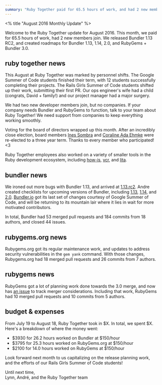 ```yaml
---
summary: "Ruby Together paid for 65.5 hours of work, and had 2 new members join. This month we released Bundler 1.13.rc2, and created detailed roadmaps for Bundler 1.13, 1.14, 2.0 and the merged RubyGems + Bundler 3.0"
---
```


<% title "August 2016 Monthly Update" %>

Welcome to the Ruby Together update for August 2016. This month, we paid for 65.5 hours of work, had 2 new members join. We released Bundler 1.13 RC2, and created roadmaps for Bundler 1.13, 1.14, 2.0, and RubyGems + Bundler 3.0.

## ruby together news

This August at Ruby Together was marked by personnel shifts. The Google Summer of Code students finished their term, with 12 students successfully completing their projects. The Rails Girls Summer of Code students shifted up their work, submitting their first PR. Our ops engineer's wife had a child (congrats, David + family!) and our project manager had a major surgery.

We had two new developer members join, but no companies. If your company needs Bundler and RubyGems to function, talk to your team about Ruby Together! We need support from companies to keep everything working smoothly.

Voting for the board of directors wrapped up this month. After an incredibly close election, board members [Ines Sombra](http://twitter.com/randommood) and [Coraline Ada Ehmke](http://twitter.com/coralineada) were re-elected to a three year term. Thanks to every member who participated! <3

Ruby Together employees also worked on a variety of smaller tools in the Ruby development ecosystem, including [how-is](https://github.com/how-is/how_is), [vcr](https://github.com/vcr/vcr), and [lita](https://github.com/indirect/lita-tweet).

## bundler news

We ironed out more bugs with Bundler 1.13, and arrived at [1.13.rc2](https://github.com/bundler/bundler/blob/master/CHANGELOG.md#1130rc2-2016-08-21). Andre created checklists for upcoming versions of Bundler, including [1.13](https://github.com/bundler/bundler/issues/4852), [1.14](https://github.com/bundler/bundler/issues/4853), and [2.0](https://github.com/bundler/bundler/issues/4856). [Bundler.io](https://bundler.io) got its last set of changes courtesy of Google Summer of Code, and will be returning to its mountain lair where it lies in wait for more motivated contributors.

In total, Bundler had 53 merged pull requests and 184 commits from 18 authors, and closed 44 issues.

## rubygems.org news

Rubygems.org got its regular maintenance work, and updates to address security vulnerabilities in the `gem yank` command. With those changes, Rubygems.org had 18 merged pull requests and 26 commits from 7 authors.

## rubygems news

RubyGems got a lot of planning work done towards the 3.0 merge, and now has [an issue](https://github.com/rubygems/rubygems/issues/1681) to track merger considerations. Including that work, RubyGems had 10 merged pull requests and 10 commits from 5 authors.

## budget & expenses

From July 19 to August 18, Ruby Together took in $X. In total, we spent $X. Here's a breakdown of where the money went:

* $3930 for 26.2 hours worked on Bundler at $150/hour
* $3795 for 25.3 hours worked on RubyGems.org at $150/hour
* $2100 for 14.0 hours worked on RubyGems at $150/hour

Look forward next month to us capitalizing on the release planning work, and the efforts of our Rails Girls Summer of Code students!

Until next time,<br>
Lynn, André, and the Ruby Together team
